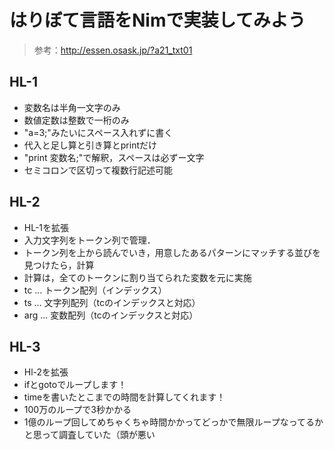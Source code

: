 # はりぼて言語をNimで実装してみよう
>参考：http://essen.osask.jp/?a21_txt01

## HL-1
- 変数名は半角一文字のみ
- 数値定数は整数で一桁のみ
- "a=3;"みたいにスペース入れずに書く
- 代入と足し算と引き算とprintだけ
- "print 変数名;"で解釈，スペースは必ずー文字
- セミコロンで区切って複数行記述可能

## HL-2
- HL-1を拡張
- 入力文字列をトークン列で管理．
- トークン列を上から読んでいき，用意したあるパターンにマッチする並びを見つけたら，計算
- 計算は，全てのトークンに割り当てられた変数を元に実施
- tc ... トークン配列（インデックス）
- ts ... 文字列配列（tcのインデックスと対応）
- arg ... 変数配列（tcのインデックスと対応）

## HL-3
- Hl-2を拡張
- ifとgotoでループします！
- timeを書いたとこまでの時間を計算してくれます！
- 100万のループで3秒かかる
- 1億のループ回してめちゃくちゃ時間かかってどっかで無限ループなってるかと思って調査していた（頭が悪い
